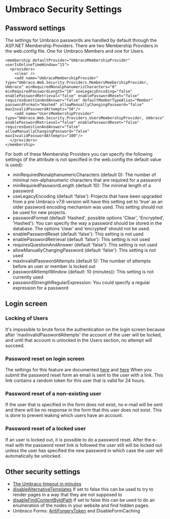 # Umbraco Security Settings

## Password settings

The settings for Umbraco passwords are handled by default through the ASP.NET Membership Providers. There are two Membership Providers in the web.config file. One for Umbraco Members and one for Users.

    <membership defaultProvider="UmbracoMembershipProvider" userIsOnlineTimeWindow="15">
      <providers>
        <clear />
        <add name="UmbracoMembershipProvider" type="Umbraco.Web.Security.Providers.MembersMembershipProvider, Umbraco" minRequiredNonalphanumericCharacters="0" minRequiredPasswordLength="10" useLegacyEncoding="false" enablePasswordRetrieval="false" enablePasswordReset="false" requiresQuestionAndAnswer="false" defaultMemberTypeAlias="Member" passwordFormat="Hashed" allowManuallyChangingPassword="false" maxInvalidPasswordAttempts="50"/>
        <add name="UsersMembershipProvider" type="Umbraco.Web.Security.Providers.UsersMembershipProvider, Umbraco"  enablePasswordRetrieval="false" enablePasswordReset="false" requiresQuestionAndAnswer="false" allowManuallyChangingPassword="false" maxInvalidPasswordAttempts="100"/>
      </providers>
    </membership>

For both of these Membership Providers you can specify the following settings (if the attribute is not specified in the web.config the default value is used):

- minRequiredNonalphanumericCharacters (default 0): The number of minimal non-alphanumeric characters that are required for a password
- minRequiredPasswordLength (default 10): The minimal length of a password
- useLegacyEncoding (default 'false'): Projects that have been upgraded from a pre Umbraco v7.6 version will have this setting set to 'true' as an older password encoding mechanism was used. This setting should not be used for new projects.
- passwordFormat (default 'Hashed', possible options 'Clear', 'Encrypted', 'Hashed'): You can specify the way a password should be stored in the database. The options ‘clear’ and ‘encrypted’ should not be used.
- enablePasswordReset (default 'false'): This setting is not used
- enablePasswordRetrieval (default 'false'): This setting is not used
- requiresQuestionAndAnswer (default 'false'): This setting is not used
- allowManuallyChangingPassword (default 'false'): This setting is not used
- maxInvalidPasswordAttempts (default 5): The number of attempts before an user or member is locked out
- passwordAttemptWindow (default: 10 (minutes)): This setting is not currently used
- passwordStrengthRegularExpression: You could specify a regular expression for a password

## Login screen

### Locking of Users
It's impossible to brute force the authentication on the login screen because after 'maxInvalidPasswordAttempts' the account of the user will be locked, and until that account is unlocked in the Users section, no attempt will succeed.

### Password reset on login screen
The settings for this feature are documented [here](../Config/umbracoSettings/index.md#security) and [here](../../Getting-Started/Backoffice/Login/index.md#password-reset)
When you submit the password reset form an email is sent to the user with a link. This link contains a random token for this user that is valid for 24 hours. 

### Password reset of a non-existing user
If the user that is specified in the form does not exist, no e-mail will be sent and there will be no response in the form that this user does not exist. This is done to prevent leaking which users have an account.

### Password reset of a locked user
If an user is locked out, it is possible to do a password reset. After the e-mail with the password reset link is followed the user still will be locked out unless the user has specified the new password in which case the user will automatically be unlocked.

## Other security settings

- [The Umbraco timeout in minutes](../Config/webconfig/index.md#umbracotimeoutinminutes)
- [disableAlternativeTemplates](../Config/umbracoSettings/index.md#webrouting) If set to false this can be used to try to render pages in a way that they are not supposed to
- [disableFindContentByIdPath](../Config/umbracoSettings/index.md#webrouting) If set to false this can be used to do an enumeration of the nodes in your website and find hidden pages.
- Umbraco Forms: [AntiForgeryToken](../../../Add-ons/UmbracoForms/Developer/Configuration/index.md#enableantiforgerytoken) and DisableFormCaching 
